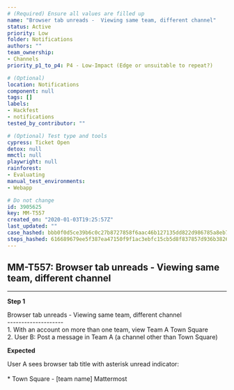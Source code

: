 ```yaml
---
# (Required) Ensure all values are filled up
name: "Browser tab unreads -  Viewing same team, different channel"
status: Active
priority: Low
folder: Notifications
authors: ""
team_ownership:
- Channels
priority_p1_to_p4: P4 - Low-Impact (Edge or unsuitable to repeat?)

# (Optional)
location: Notifications
component: null
tags: []
labels:
- Hackfest
- notifications
tested_by_contributor: ""

# (Optional) Test type and tools
cypress: Ticket Open
detox: null
mmctl: null
playwright: null
rainforest:
- Evaluating
manual_test_environments:
- Webapp

# Do not change
id: 3905625
key: MM-T557
created_on: "2020-01-03T19:25:57Z"
last_updated: ""
case_hashed: bbb0f0d5ce39b6c0c27b8727858f6aac46b127135dd822d986785a8eb7b0575f98e8bd89c9a39dbb57e3db6f82f2f498
steps_hashed: 616689679ee5f387ea47150f9f1ac3ebfc15cb5d8f837857d936b382623d74735ad4290d99c311a187eabdc3c971aceb
---
```


<!-- (Auto-generated) Based on frontmatter's "key" and "name" -->

## MM-T557: Browser tab unreads - Viewing same team, different channel

---

**Step 1**

Browser tab unreads - Viewing same team, different channel\
\--------------------\
1\. With an account on more than one team, view Team A Town Square\
2\. User B: Post a message in Team A (a channel other than Town Square)

**Expected**

User A sees browser tab title with asterisk unread indicator:\
\
\* Town Square - \[team name] Mattermost
